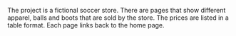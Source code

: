 The project is a fictional soccer store. There are pages that show different apparel, balls and boots
that are sold by the store. The prices are listed in a table format. Each page links back to the home page.
